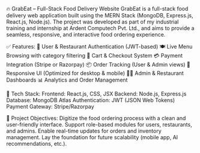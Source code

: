 🔥 GrabEat – Full-Stack Food Delivery Website
GrabEat is a full-stack food delivery web application built using the MERN Stack (MongoDB, Express.js, React.js, Node.js). The project was developed as part of my industrial training and internship at Ardent Computech Pvt. Ltd., and aims to provide a seamless, responsive, and interactive food ordering experience.

✅ Features:
🔐 User & Restaurant Authentication (JWT-based)
🍽️ Live Menu Browsing with category filtering
🛒 Cart & Checkout System
💳 Payment Integration (Stripe or Razorpay)
📦 Order Tracking (User & Admin views)
📱 Responsive UI (Optimized for desktop & mobile)
🧑‍🍳 Admin & Restaurant Dashboards
📊 Analytics and Order Management

🧱 Tech Stack:
Frontend: React.js, CSS, JSX
Backend: Node.js, Express.js
Database: MongoDB Atlas
Authentication: JWT (JSON Web Tokens)
Payment Gateway: Stripe/Razorpay

🚀 Project Objectives:
Digitize the food ordering process with a clean and user-friendly interface.
Support role-based modules for users, restaurants, and admins.
Enable real-time updates for orders and inventory management.
Lay the foundation for future scalability (mobile app, AI recommendations, etc.).
